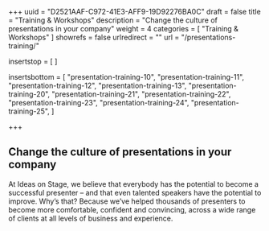 +++
uuid			= "D2521AAF-C972-41E3-AFF9-19D92276BA0C"
draft 			= false
title 			= "Training & Workshops"
description		= "Change the culture of presentations in your company"
weight			= 4
categories		= [ "Training & Workshops" ]
showrefs		= false
urlredirect		= ""
url 				= "/presentations-training/"

insertstop		= [
]

insertsbottom	= [
	"presentation-training-10",
	"presentation-training-11",
	"presentation-training-12",
	"presentation-training-13",
	"presentation-training-20",
	"presentation-training-21",
	"presentation-training-22",
	"presentation-training-23",
	"presentation-training-24",
	"presentation-training-25",
]

+++
## Change the culture of presentations in your company

At Ideas on Stage, we believe that everybody has the potential to become a successful presenter – and that even talented speakers have the potential to improve. Why’s that? Because we’ve helped thousands of presenters to become more comfortable, confident and convincing, across a wide range of clients at all levels of business and experience.
